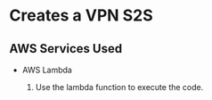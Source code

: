 <h1>Creates a VPN S2S</h1>

<h2>AWS Services Used</h2>
<ul>
  <li>AWS Lambda</li>
    <ol>
      <li>Use the lambda function to execute the code.</li>
    </ol>
</ul> 
